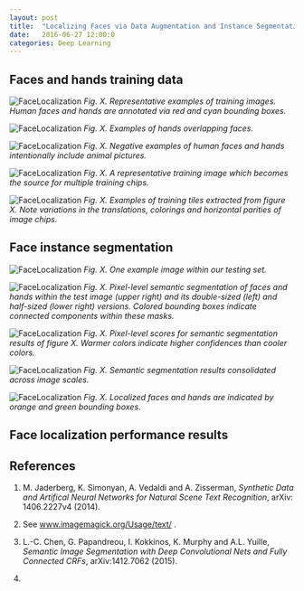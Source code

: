 ```yaml
---
layout: post
title:  "Localizing Faces via Data Augmentation and Instance Segmentation"
date:   2016-06-27 12:00:0
categories: Deep Learning
---
```


## Faces and hands training data

![FaceLocalization]({{site.url}}/blog/images/face_localization/training_images/training_montage.png)
*Fig. X. Representative examples of training images.  Human faces and hands
are annotated via red and cyan bounding boxes.*

![FaceLocalization]({{site.url}}/blog/images/face_localization/training_images/hands_on_face.png)
*Fig. X. Examples of hands overlapping faces.*

![FaceLocalization]({{site.url}}/blog/images/face_localization/training_images/animal_faces.png)
*Fig. X. Negative examples of human faces and hands intentionally include 
animal pictures.*

![FaceLocalization]({{site.url}}/blog/images/face_localization/data_augmentation/image_00692.jpg)
*Fig. X. A representative training image which becomes the source for
multiple training chips.*

![FaceLocalization]({{site.url}}/blog/images/face_localization/data_augmentation/output_6x3_tile_montage.jpg)
*Fig. X. Examples of training tiles extracted from figure X.  Note
variations in the translations, colorings and horizontal parities of image
chips.*



## Face instance segmentation

![FaceLocalization]({{site.url}}/blog/images/face_localization/testing_images/good_results/friends/image_04084.jpg)
*Fig. X. One example image within our testing set.*

![FaceLocalization]({{site.url}}/blog/images/face_localization/testing_images/good_results/friends/double_full_half_ccs.png)
*Fig. X.  Pixel-level semantic segmentation of faces and hands within
the test image (upper right) and its double-sized (left) and
half-sized (lower right) versions.  Colored bounding boxes indicate
connected components within these masks.*

![FaceLocalization]({{site.url}}/blog/images/face_localization/testing_images/good_results/friends/double_full_half_scores.png)
*Fig. X.  Pixel-level scores for semantic segmentation results of figure X.
Warmer colors indicate higher confidences than cooler colors.*

![FaceLocalization]({{site.url}}/blog/images/face_localization/testing_images/good_results/friends/flattened_segs_04084.png)
*Fig. X.  Semantic segmentation results consolidated across image scales.*


![FaceLocalization]({{site.url}}/blog/images/face_localization/testing_images/good_results/friends/segmented_image_04084.png)
*Fig. X.  Localized faces and hands are indicated by orange and green
bounding boxes*.


## Face localization performance results


## References

1.  M. Jaderberg, K. Simonyan, A. Vedaldi and A. Zisserman, *Synthetic Data
and Artifical Neural Networks for Natural Scene Text Recognition*, arXiv:
1406.2227v4 (2014).

2.  See www.imagemagick.org/Usage/text/ .

3.  L.-C. Chen, G. Papandreou, I. Kokkinos, K. Murphy and A.L. Yuille,
*Semantic Image Segmentation with Deep Convolutional Nets and Fully
Connected CRFs*, arXiv:1412.7062 (2015).

4.  

